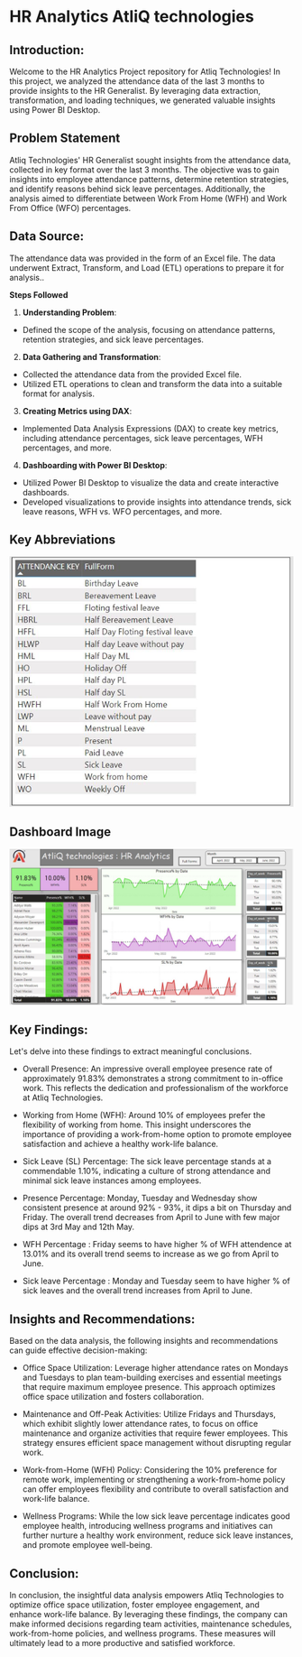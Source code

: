 
# HR Analytics AtliQ technologies

## Introduction:
Welcome to the HR Analytics Project repository for Atliq Technologies! In this project, we analyzed the attendance data of the last 3 months to provide insights to the HR Generalist. By leveraging data extraction, transformation, and loading techniques, we generated valuable insights using Power BI Desktop.

## Problem Statement

Atliq Technologies' HR Generalist sought insights from the attendance data, collected in key format over the last 3 months. The objective was to gain insights into employee attendance patterns, determine retention strategies, and identify reasons behind sick leave percentages. Additionally, the analysis aimed to differentiate between Work From Home (WFH) and Work From Office (WFO) percentages.


## Data Source: 
The attendance data was provided in the form of an Excel file. The data underwent Extract, Transform, and Load (ETL) operations to prepare it for analysis..

**Steps Followed**

1. **Understanding Problem**:
- Defined the scope of the analysis, focusing on attendance patterns, retention strategies, and sick leave percentages.
2. **Data Gathering and Transformation**:
- Collected the attendance data from the provided Excel file.
- Utilized ETL operations to clean and transform the data into a suitable format for analysis.
3. **Creating Metrics using DAX**:
- Implemented Data Analysis Expressions (DAX) to create key metrics, including attendance percentages, sick leave percentages, WFH 
 percentages, and more.
4. **Dashboarding with Power BI Desktop**:
- Utilized Power BI Desktop to visualize the data and create interactive dashboards.
- Developed visualizations to provide insights into attendance trends, sick leave reasons, WFH vs. WFO percentages, and more.

## Key Abbreviations

![](Key_fullform.JPG)

## Dashboard Image

![](dashboard.JPG)

## Key Findings: 
Let's delve into these findings to extract meaningful conclusions. 

* Overall Presence: An impressive overall employee presence rate of approximately 91.83% demonstrates a strong commitment to in-office work. This reflects the dedication and professionalism of the workforce at Atliq Technologies.

* Working from Home (WFH): Around 10% of employees prefer the flexibility of working from home. This insight underscores the importance of providing a work-from-home option to promote employee satisfaction and achieve a healthy work-life balance. 

*  Sick Leave (SL) Percentage: The sick leave percentage stands at a commendable 1.10%, indicating a culture of strong attendance and minimal sick leave instances among employees. 

*  Presence Percentage: Monday, Tuesday and Wednesday show consistent presence at around 92% - 93%, it dips a bit on Thursday and Friday. The overall trend decreases from April to June with few major dips at 3rd May and 12th May.

*  WFH Percentage : Friday seems to have higher % of WFH attendence at 13.01% and its overall trend seems to increase as we go from April to June.

*  Sick leave Percentage : Monday and Tuesday seem to have higher % of sick leaves and the overall trend increases from April to June.

## Insights and Recommendations: 
Based on the data analysis, the following insights and recommendations can guide effective decision-making: 

* Office Space Utilization: 
Leverage higher attendance rates on Mondays and Tuesdays to plan team-building exercises and essential meetings that require maximum employee presence. This approach optimizes office space utilization and fosters collaboration. 

* Maintenance and Off-Peak Activities: 
Utilize Fridays and Thursdays, which exhibit slightly lower attendance rates, to focus on office maintenance and organize activities that require fewer employees. This strategy ensures efficient space management without disrupting regular work. 

* Work-from-Home (WFH) Policy: 
Considering the 10% preference for remote work, implementing or strengthening a work-from-home policy can offer employees flexibility and contribute to overall satisfaction and work-life balance. 

* Wellness Programs: 
While the low sick leave percentage indicates good employee health, introducing wellness programs and initiatives can further nurture a healthy work environment, reduce sick leave instances, and promote employee well-being. 

## Conclusion: 
In conclusion, the insightful data analysis empowers Atliq Technologies to optimize office space utilization, foster employee engagement, and enhance work-life balance. By leveraging these findings, the company can make informed decisions regarding team activities, maintenance schedules, work-from-home policies, and wellness programs. These measures will ultimately lead to a more productive and satisfied workforce.
